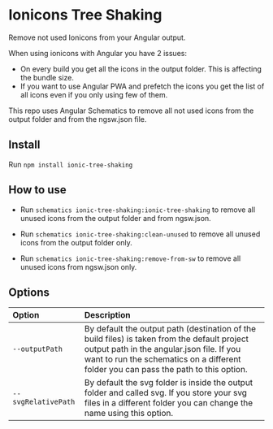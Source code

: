 # Ionicons Tree Shaking

Remove not used Ionicons from your Angular output.

When using ionicons with Angular you have 2 issues:
- On every build you get all the icons in the output folder. This is affecting the bundle size.
- If you want to use Angular PWA and prefetch the icons you get the list of all icons even if you only using few of them.

This repo uses Angular Schematics to remove all not used icons from the output folder and from the ngsw.json file.


## Install
Run `npm install ionic-tree-shaking`

## How to use
- Run `schematics ionic-tree-shaking:ionic-tree-shaking` to remove all unused icons from the output folder and from ngsw.json.

- Run `schematics ionic-tree-shaking:clean-unused` to remove all unused icons from the output folder only.

- Run `schematics ionic-tree-shaking:remove-from-sw` to remove all unused icons from ngsw.json only.

## Options

| Option| Description |
|:---|:---|
| `--outputPath`     | By default the output path (destination of the build files) is taken from the default project output path in the angular.json file. If you want to run the schematics on a different folder you can pass the path to this option. |
| `--svgRelativePath`     | By default the svg folder is inside the output folder and called svg. If you store your svg files in a different folder you can change the name using this option. |